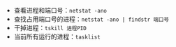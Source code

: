 - 查看进程和端口号：`netstat -ano`
- 查找占用端口号的进程：`netstat -ano | findstr 端口号`
- 干掉进程：`tskill 进程PID`
- 当前所有运行的进程：`tasklist`